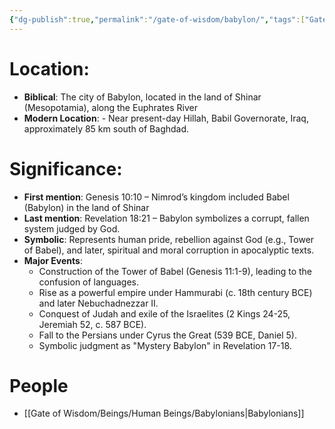 ```yaml
---
{"dg-publish":true,"permalink":"/gate-of-wisdom/babylon/","tags":["GateWisdom"]}
---
```


# Location: 
- **Biblical**: The city of Babylon, located in the land of Shinar (Mesopotamia), along the Euphrates River
- **Modern Location**: - Near present-day Hillah, Babil Governorate, Iraq, approximately 85 km south of Baghdad.

# Significance:
- **First mention**: Genesis 10:10 – Nimrod’s kingdom included Babel (Babylon) in the land of Shinar
- **Last mention**: Revelation 18:21 – Babylon symbolizes a corrupt, fallen system judged by God.
- **Symbolic**: Represents human pride, rebellion against God (e.g., Tower of Babel), and later, spiritual and moral corruption in apocalyptic texts.
- **Major Events**:
	- Construction of the Tower of Babel (Genesis 11:1-9), leading to the confusion of languages.
    - Rise as a powerful empire under Hammurabi (c. 18th century BCE) and later Nebuchadnezzar II.
    - Conquest of Judah and exile of the Israelites (2 Kings 24-25, Jeremiah 52, c. 587 BCE).
    - Fall to the Persians under Cyrus the Great (539 BCE, Daniel 5).
    - Symbolic judgment as "Mystery Babylon" in Revelation 17-18.

# People
- [[Gate of Wisdom/Beings/Human Beings/Babylonians\|Babylonians]]






